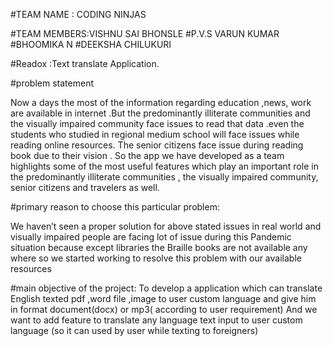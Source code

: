 #TEAM NAME : CODING NINJAS

#TEAM MEMBERS:VISHNU SAI BHONSLE
             #P.V.S VARUN KUMAR
             #BHOOMIKA N
             #DEEKSHA CHILUKURI
             
 
#Readox :Text translate Application.


#problem statement

Now a days the most of the information regarding education ,news, work are available in internet
.But the predominantly illiterate communities and the visually impaired community face issues to
read that data .even the students who studied in regional medium school will face issues while
reading online resources. The senior citizens face issue during reading book due to their vision .
So the app we have developed as a team highlights some of the most useful features which play an
important role in the predominantly illiterate communities , the visually impaired community, senior
citizens and travelers as well.

#primary reason to choose this particular problem:

We haven’t seen a proper solution for above stated issues in real world and visually impaired
people are facing lot of issue during this Pandemic situation because except libraries the
Braille books are not available any where so we started working to resolve this problem
with our available resources

#main objective of the project:
To develop a application which can translate English texted pdf ,word file ,image to user
custom language and give him in format document(docx) or mp3( according to user
requirement)
And we want to add feature to translate any language text input to user custom language
(so it can used by user while texting to foreigners)

